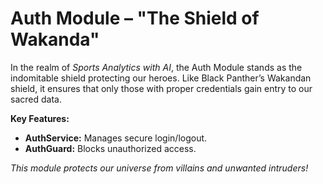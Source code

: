 # Auth Module – "The Shield of Wakanda"

In the realm of _Sports Analytics with AI_, the Auth Module stands as the indomitable shield protecting our heroes. Like Black Panther’s Wakandan shield, it ensures that only those with proper credentials gain entry to our sacred data.

**Key Features:**
- **AuthService:** Manages secure login/logout.
- **AuthGuard:** Blocks unauthorized access.

*This module protects our universe from villains and unwanted intruders!*